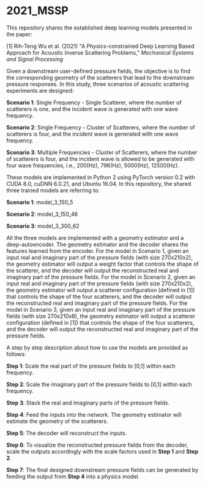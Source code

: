 # 2021_MSSP
This repository shares the established deep learning models presented in the paper: 

[1] Rih-Teng Wu et al. (2021) "A Physics-constrained Deep Learning Based Approach for Acoustic Inverse Scattering Problems," *Mechanical Systems and Signal Processing*

Given a downstream user-defined pressure fields, the objective is to find the corresponding geometry of the scatterers that lead to the downstream pressure responses. In this study, three scenarios of acoustic scattering experiments are designed:

**Scenario 1**: Single Frequency - Single Scatterer, where the number of scatterers is one, and the incident wave is generated with one wave frequency.

**Scenario 2**: Single Frequency - Cluster of Scatterers, where the number of scatterers is four, and the incident wave is generated with one wave frequency.

**Scenario 3**: Multiple Frequencies - Cluster of Scatterers, where the number of scatterers is four, and the incident wave is allowed to be generated with four wave frequencies, i.e., 200(Hz), 796(Hz), 5000(Hz), 12500(Hz).

These models are implemented in Python 2 using PyTorch version 0.2 with CUDA 8.0, cuDNN 6.0.21, and Ubuntu 16.04. In this repository, the shared three trained models are referring to:

**Scenario 1**: model_3_150_5

**Scenario 2**: model_3_150_46

**Scenario 3**: model_3_300_62

All the three models are implemented with a geometry estimator and a deep-autoencoder. The geometry estimator and the decoder shares the features learned from the encoder. For the model in Scenario 1, given an input real and imaginary part of the pressure fields (with size 270x210x2), the geometry estimator will output a weight factor that controls the shape of the scatterer, and the decoder will output the reconstructed real and imaginary part of the pressure fields. For the model in Scenario 2, given an input real and imaginary part of the pressure fields (with size 270x210x2), the geometry estimator will output a scatterer configuration (defined in [1]) that controls the shape of the four scatterers, and the decoder will output the reconstructed real and imaginary part of the pressure fields. For the model in Scenario 3, given an input real and imaginary part of the pressure fields (with size 270x210x8), the geometry estimator will output a scatterer configuration (defined in [1]) that controls the shape of the four scatterers, and the decoder will output the reconstructed real and imaginary part of the pressure fields.

A step by step description about how to use the models are provided as follows:

**Step 1**: Scale the real part of the pressure fields to [0,1] within each frequency.

**Step 2**: Scale the imaginary part of the pressure fields to [0,1] within each frequency.

**Step 3**: Stack the real and imaginary parts of the pressure fields.

**Step 4**: Feed the inputs into the network. The geometry estimator will estimate the geometry of the scatterers.

**Step 5**: The decoder will reconstruct the inputs.

**Step 6**: To visualize the reconstructed pressure fields from the decoder, scale the outputs accordingly with the scale factors used in **Step 1** and **Step 2**.

**Step 7**: The final designed downstream pressure fields can be generated by feeding the output from **Step 4** into a physics model.





